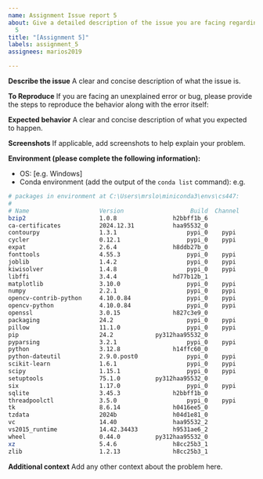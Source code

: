 ```yaml
---
name: Assignment Issue report 5
about: Give a detailed description of the issue you are facing regarding Assignment
  5
title: "[Assignment 5]"
labels: assignment_5
assignees: marios2019

---
```


**Describe the issue**
A clear and concise description of what the issue is.

**To Reproduce**
If you are facing an unexplained error or bug, please provide the steps to reproduce the behavior along with the error itself:

**Expected behavior**
A clear and concise description of what you expected to happen.

**Screenshots**
If applicable, add screenshots to help explain your problem.

**Environment (please complete the following information):**
 - OS: [e.g. Windows]
 - Conda environment (add the output of the `conda list` command): e.g.

```bash
# packages in environment at C:\Users\mrslo\miniconda3\envs\cs447:
#
# Name                    Version                   Build  Channel
bzip2                     1.0.8                h2bbff1b_6
ca-certificates           2024.12.31           haa95532_0
contourpy                 1.3.1                    pypi_0    pypi
cycler                    0.12.1                   pypi_0    pypi
expat                     2.6.4                h8ddb27b_0
fonttools                 4.55.3                   pypi_0    pypi
joblib                    1.4.2                    pypi_0    pypi
kiwisolver                1.4.8                    pypi_0    pypi
libffi                    3.4.4                hd77b12b_1
matplotlib                3.10.0                   pypi_0    pypi
numpy                     2.2.1                    pypi_0    pypi
opencv-contrib-python     4.10.0.84                pypi_0    pypi
opencv-python             4.10.0.84                pypi_0    pypi
openssl                   3.0.15               h827c3e9_0
packaging                 24.2                     pypi_0    pypi
pillow                    11.1.0                   pypi_0    pypi
pip                       24.2            py312haa95532_0
pyparsing                 3.2.1                    pypi_0    pypi
python                    3.12.8               h14ffc60_0
python-dateutil           2.9.0.post0              pypi_0    pypi
scikit-learn              1.6.1                    pypi_0    pypi
scipy                     1.15.1                   pypi_0    pypi
setuptools                75.1.0          py312haa95532_0
six                       1.17.0                   pypi_0    pypi
sqlite                    3.45.3               h2bbff1b_0
threadpoolctl             3.5.0                    pypi_0    pypi
tk                        8.6.14               h0416ee5_0
tzdata                    2024b                h04d1e81_0
vc                        14.40                haa95532_2
vs2015_runtime            14.42.34433          h9531ae6_2
wheel                     0.44.0          py312haa95532_0
xz                        5.4.6                h8cc25b3_1
zlib                      1.2.13               h8cc25b3_1
```

**Additional context**
Add any other context about the problem here.
